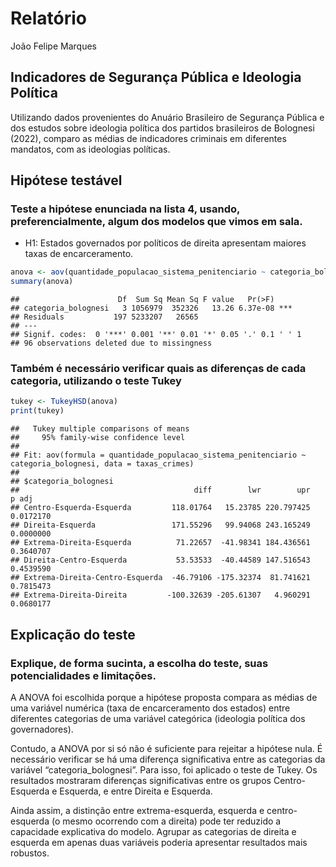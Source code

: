 Relatório
================
João Felipe Marques

## Indicadores de Segurança Pública e Ideologia Política

Utilizando dados provenientes do Anuário Brasileiro de Segurança Pública
e dos estudos sobre ideologia política dos partidos brasileiros de
Bolognesi (2022), comparo as médias de indicadores criminais em
diferentes mandatos, com as ideologias políticas.

## Hipótese testável

### Teste a hipótese enunciada na lista 4, usando, preferencialmente, algum dos modelos que vimos em sala.

- H1: Estados governados por políticos de direita apresentam maiores
  taxas de encarceramento.

``` r
anova <- aov(quantidade_populacao_sistema_penitenciario ~ categoria_bolognesi, data = taxas_crimes)
summary(anova)
```

    ##                      Df  Sum Sq Mean Sq F value   Pr(>F)    
    ## categoria_bolognesi   3 1056979  352326   13.26 6.37e-08 ***
    ## Residuals           197 5233207   26565                     
    ## ---
    ## Signif. codes:  0 '***' 0.001 '**' 0.01 '*' 0.05 '.' 0.1 ' ' 1
    ## 96 observations deleted due to missingness

### Também é necessário verificar quais as diferenças de cada categoria, utilizando o teste Tukey

``` r
tukey <- TukeyHSD(anova)
print(tukey)
```

    ##   Tukey multiple comparisons of means
    ##     95% family-wise confidence level
    ## 
    ## Fit: aov(formula = quantidade_populacao_sistema_penitenciario ~ categoria_bolognesi, data = taxas_crimes)
    ## 
    ## $categoria_bolognesi
    ##                                       diff        lwr        upr     p adj
    ## Centro-Esquerda-Esquerda         118.01764   15.23785 220.797425 0.0172170
    ## Direita-Esquerda                 171.55296   99.94068 243.165249 0.0000000
    ## Extrema-Direita-Esquerda          71.22657  -41.98341 184.436561 0.3640707
    ## Direita-Centro-Esquerda           53.53533  -40.44589 147.516543 0.4539590
    ## Extrema-Direita-Centro-Esquerda  -46.79106 -175.32374  81.741621 0.7815473
    ## Extrema-Direita-Direita         -100.32639 -205.61307   4.960291 0.0680177

## Explicação do teste

### Explique, de forma sucinta, a escolha do teste, suas potencialidades e limitações.

A ANOVA foi escolhida porque a hipótese proposta compara as médias de
uma variável numérica (taxa de encarceramento dos estados) entre
diferentes categorias de uma variável categórica (ideologia política dos
governadores).

Contudo, a ANOVA por si só não é suficiente para rejeitar a hipótese
nula. É necessário verificar se há uma diferença significativa entre as
categorias da variável “categoria_bolognesi”. Para isso, foi aplicado o
teste de Tukey. Os resultados mostraram diferenças significativas entre
os grupos Centro-Esquerda e Esquerda, e entre Direita e Esquerda.

Ainda assim, a distinção entre extrema-esquerda, esquerda e
centro-esquerda (o mesmo ocorrendo com a direita) pode ter reduzido a
capacidade explicativa do modelo. Agrupar as categorias de direita e
esquerda em apenas duas variáveis poderia apresentar resultados mais
robustos.
